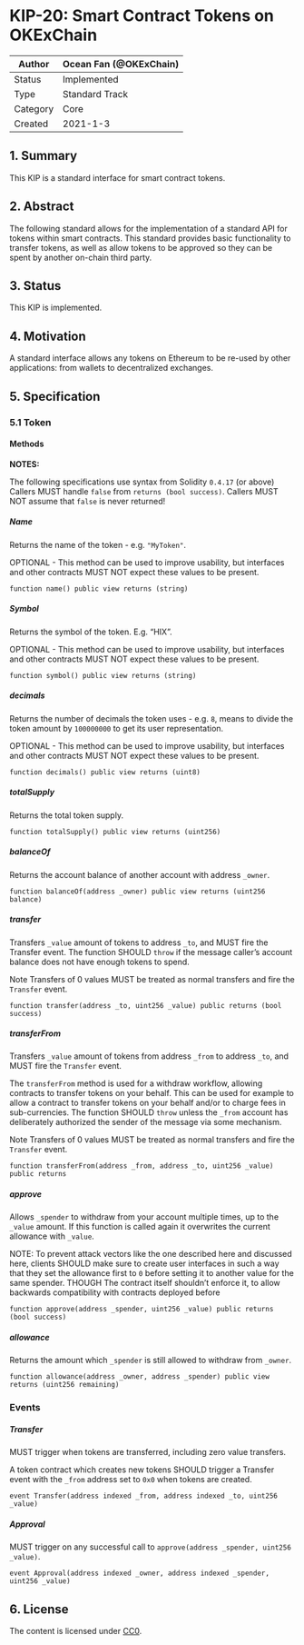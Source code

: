 # KIP-20: Smart Contract Tokens on OKExChain

| Author   | Ocean Fan (@OKExChain)  |
| -------  | --------------------- |
| Status   | Implemented           |
| Type     | Standard Track        |
| Category | Core                  |
| Created  | 2021-1-3              |

## 1. Summary

This KIP is a  standard interface for smart contract tokens.

## 2. Abstract

The following standard allows for the implementation of a standard API for tokens within smart contracts. This standard provides basic functionality to transfer tokens, as well as allow tokens to be approved so they can be spent by another on-chain third party.

## 3. Status

This KIP is implemented.

## 4. Motivation

A standard interface allows any tokens on Ethereum to be re-used by other applications: from wallets to decentralized exchanges.

## 5. Specification

### 5.1 Token
#### Methods
**NOTES:**

The following specifications use syntax from Solidity ```0.4.17``` (or above)
Callers MUST handle ```false``` from ```returns (bool success)```. Callers MUST NOT assume that ```false``` is never returned!

##### Name
Returns the name of the token - e.g. ```"MyToken"```.

OPTIONAL - This method can be used to improve usability, but interfaces and other contracts MUST NOT expect these values to be present.

```function name() public view returns (string)```

##### Symbol
Returns the symbol of the token. E.g. “HIX”.

OPTIONAL - This method can be used to improve usability, but interfaces and other contracts MUST NOT expect these values to be present.

```function symbol() public view returns (string)```

##### decimals
Returns the number of decimals the token uses - e.g. ```8```, means to divide the token amount by ```100000000``` to get its user representation.

OPTIONAL - This method can be used to improve usability, but interfaces and other contracts MUST NOT expect these values to be present.

```function decimals() public view returns (uint8)```

##### totalSupply
Returns the total token supply.

```function totalSupply() public view returns (uint256)```

##### balanceOf
Returns the account balance of another account with address ```_owner```.

```function balanceOf(address _owner) public view returns (uint256 balance)```

##### transfer
Transfers ```_value``` amount of tokens to address ```_to```, and MUST fire the Transfer event. The function SHOULD ```throw``` if the message caller’s account balance does not have enough tokens to spend.

Note Transfers of 0 values MUST be treated as normal transfers and fire the ```Transfer``` event.

```function transfer(address _to, uint256 _value) public returns (bool success)```

##### transferFrom
Transfers ```_value``` amount of tokens from address ```_from``` to address ```_to```, and MUST fire the ```Transfer``` event.

The ```transferFrom``` method is used for a withdraw workflow, allowing contracts to transfer tokens on your behalf. This can be used for example to allow a contract to transfer tokens on your behalf and/or to charge fees in sub-currencies. The function SHOULD ```throw``` unless the ```_from``` account has deliberately authorized the sender of the message via some mechanism.

Note Transfers of 0 values MUST be treated as normal transfers and fire the ```Transfer``` event.

```function transferFrom(address _from, address _to, uint256 _value) public returns``` 
##### approve
Allows ```_spender``` to withdraw from your account multiple times, up to the ```_value``` amount. If this function is called again it overwrites the current allowance with ```_value```.

NOTE: To prevent attack vectors like the one described here and discussed here, clients SHOULD make sure to create user interfaces in such a way that they set the allowance first to ```0``` before setting it to another value for the same spender. THOUGH The contract itself shouldn’t enforce it, to allow backwards compatibility with contracts deployed before

```function approve(address _spender, uint256 _value) public returns (bool success)```
##### allowance
Returns the amount which ```_spender``` is still allowed to withdraw from ```_owner```.

```function allowance(address _owner, address _spender) public view returns (uint256 remaining)```

### Events

##### Transfer   
MUST trigger when tokens are transferred, including zero value transfers.

A token contract which creates new tokens SHOULD trigger a Transfer event with the `_from` address set to `0x0` when tokens are created.

`event Transfer(address indexed _from, address indexed _to, uint256 _value)`

#####  Approval
MUST trigger on any successful call to `approve(address _spender, uint256 _value)`.

`event Approval(address indexed _owner, address indexed _spender, uint256 _value)`

## 6. License

The content is licensed under [CC0](https://creativecommons.org/publicdomain/zero/1.0/).

 
